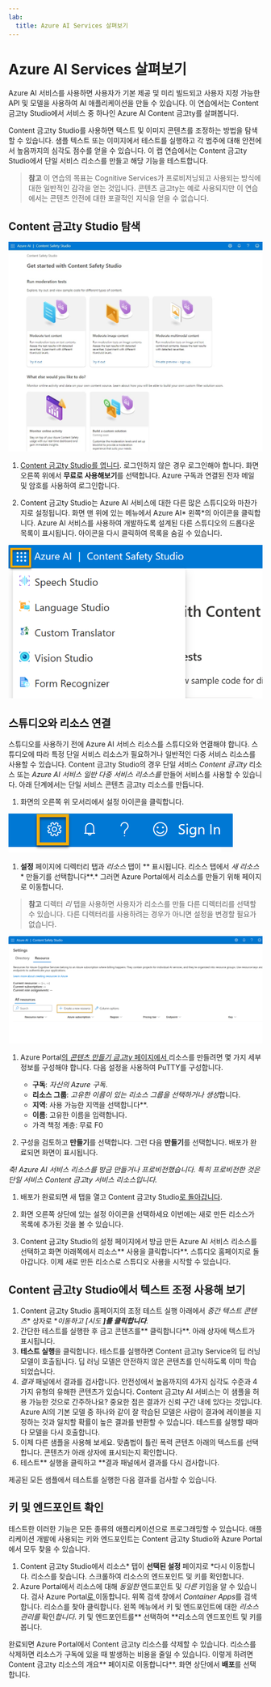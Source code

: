 ```yaml
---
lab:
  title: Azure AI Services 살펴보기
---
```


# Azure AI Services 살펴보기

Azure AI 서비스를 사용하면 사용자가 기본 제공 및 미리 빌드되고 사용자 지정 가능한 API 및 모델을 사용하여 AI 애플리케이션을 만들 수 있습니다. 이 연습에서는 Content 금고ty Studio에서 서비스 중 하나인 Azure AI Content 금고ty를 살펴봅니다.

Content 금고ty Studio를 사용하면 텍스트 및 이미지 콘텐츠를 조정하는 방법을 탐색할 수 있습니다. 샘플 텍스트 또는 이미지에서 테스트를 실행하고 각 범주에 대해 안전에서 높음까지의 심각도 점수를 얻을 수 있습니다. 이 랩 연습에서는 Content 금고ty Studio에서 단일 서비스 리소스를 만들고 해당 기능을 테스트합니다. 

> **참고** 이 연습의 목표는 Cognitive Services가 프로비저닝되고 사용되는 방식에 대한 일반적인 감각을 얻는 것입니다. 콘텐츠 금고ty는 예로 사용되지만 이 연습에서는 콘텐츠 안전에 대한 포괄적인 지식을 얻을 수 없습니다.

## Content 금고ty Studio 탐색 

![콘텐츠 안전 스튜디오 방문 페이지의 스크린샷.](./media/content-safety/content-safety-getting-started.png)

1. [Content 금고ty Studio를 엽니다](https://contentsafety.cognitive.azure.com?azure-portal=true). 로그인하지 않은 경우 로그인해야 합니다. 화면 오른쪽 위에서 **무료로 사용해보기**를 선택합니다. Azure 구독과 연결된 전자 메일 및 암호를 사용하여 로그인합니다. 

1. Content 금고ty Studio는 Azure AI 서비스에 대한 다른 많은 스튜디오와 마찬가지로 설정됩니다. 화면 맨 위에 있는 메뉴에서 Azure AI* 왼쪽*의 아이콘을 클릭합니다. Azure AI 서비스를 사용하여 개발하도록 설계된 다른 스튜디오의 드롭다운 목록이 표시됩니다. 아이콘을 다시 클릭하여 목록을 숨길 수 있습니다.

![다른 스튜디오로 전환하기 위해 토글 선택 영역이 열려 있는 Content 금고ty Studio 메뉴의 스크린샷](./media/content-safety/studio-toggle-icon.png)  

## 스튜디오와 리소스 연결 

스튜디오를 사용하기 전에 Azure AI 서비스 리소스를 스튜디오와 연결해야 합니다. 스튜디오에 따라 특정 단일 서비스 리소스가 필요하거나 일반적인 다중 서비스 리소스를 사용할 수 있습니다. Content 금고ty Studio의 경우 단일 서비스 *Content 금고ty* 리소스 또는 *Azure AI 서비스 일반 다중 서비스 리소스를* 만들어 서비스를 사용할 수 있습니다. 아래 단계에서는 단일 서비스 콘텐츠 금고ty 리소스를 만듭니다. 

1. 화면의 오른쪽 위 모서리에서 설정 아이콘을 클릭합니다. 

![화면 오른쪽 위에 있는 벨, 물음표, 웃는 얼굴 아이콘 옆에 있는 설정 아이콘의 스크린샷.](./media/content-safety/settings-toggle.png)

1. **설정** 페이지에 디렉터리 탭과 *리소스* 탭이 ** 표시됩니다. 리소스 탭에서 *새 리소스** 만들기를 선택합니다**.* 그러면 Azure Portal에서 리소스를 만들기 위해 페이지로 이동합니다.

> **참고** 디렉터 *리* 탭을 사용하면 사용자가 리소스를 만들 다른 디렉터리를 선택할 수 있습니다. 다른 디렉터리를 사용하려는 경우가 아니면 설정을 변경할 필요가 없습니다. 

![Content 금고ty Studio의 설정 페이지에서 새 리소스 만들기를 선택할 위치의 스크린샷](./media/content-safety/create-new-resource-from-studio.png)

1. Azure Portal[의 *콘텐츠 만들기 금고ty* 페이지에서 ](https://portal.azure.com?auzre-portal=true)리소스를 만들려면 몇 가지 세부 정보를 구성해야 합니다. 다음 설정을 사용하여 PuTTY를 구성합니다.
    - **구독**: *자신의 Azure 구독*.
    - **리소스 그룹**: *고유한 이름이 있는 리소스 그룹을 선택하거나 생성*합니다.
    - **지역**: 사용 가능한 지역을 선택합니다**.
    - **이름**: 고유한 이름을 입력합니다.
    - 가격 책정 계층: 무료 F0

1. 구성을 검토하고 **만들기**를 선택합니다. 그런 다음 **만들기**를 선택합니다. 배포가 완료되면 화면이 표시됩니다. 

*축! Azure AI 서비스 리소스를 방금 만들거나 프로비전했습니다. 특히 프로비전한 것은 단일 서비스 Content 금고ty 서비스 리소스입니다.*

1. 배포가 완료되면 새 탭을 열고 Content 금고ty Studio[로 돌아갑니다](https://contentsafety.cognitive.azure.com?azure-portal=true). 

1. 화면 오른쪽 상단에 있는 설정 아이콘을 선택하세요 이번에는 새로 만든 리소스가 목록에 추가된 것을 볼 수 있습니다.  

1. Content 금고ty Studio의 설정 페이지에서 방금 만든 Azure AI 서비스 리소스를 선택하고 화면 아래쪽에서 리소스** 사용을 클릭합니다**. 스튜디오 홈페이지로 돌아갑니다. 이제 새로 만든 리소스로 스튜디오 사용을 시작할 수 있습니다.

## Content 금고ty Studio에서 텍스트 조정 사용해 보기

1. Content 금고ty Studio 홈페이지의 조정 테스트 실행 아래에서 *중간 텍스트 콘텐츠** 상자로 **이동하고 [시도 **]를 클릭합니다**.*
1. 간단한 테스트를 실행한 후 금고 콘텐츠를** 클릭합니다**. 아래 상자에 텍스트가 표시됩니다. 
1. **테스트 실행**을 클릭합니다. 테스트를 실행하면 Content 금고ty Service의 딥 러닝 모델이 호출됩니다. 딥 러닝 모델은 안전하지 않은 콘텐츠를 인식하도록 이미 학습되었습니다.
1. *결과* 패널에서 결과를 검사합니다. 안전성에서 높음까지의 4가지 심각도 수준과 4가지 유형의 유해한 콘텐츠가 있습니다. Content 금고ty AI 서비스는 이 샘플을 허용 가능한 것으로 간주하나요? 중요한 점은 결과가 신뢰 구간 내에 있다는 것입니다. Azure AI의 기본 모델 중 하나와 같이 잘 학습된 모델은 사람이 결과에 레이블을 지정하는 것과 일치할 확률이 높은 결과를 반환할 수 있습니다. 테스트를 실행할 때마다 모델을 다시 호출합니다. 
1. 이제 다른 샘플을 사용해 보세요. 맞춤법이 틀린 폭력 콘텐츠 아래의 텍스트를 선택합니다. 콘텐츠가 아래 상자에 표시되는지 확인합니다.
1. 테스트** 실행을 클릭하고 **결과 패널에서 결과를 다시 검사합니다. 

제공된 모든 샘플에서 테스트를 실행한 다음 결과를 검사할 수 있습니다.

## 키 및 엔드포인트 확인

테스트한 이러한 기능은 모든 종류의 애플리케이션으로 프로그래밍할 수 있습니다. 애플리케이션 개발에 사용되는 키와 엔드포인트는 Content 금고ty Studio와 Azure Portal에서 모두 찾을 수 있습니다. 

1. Content 금고ty Studio에서 리소스* 탭이 **선택된 설정** 페이지로 *다시 이동합니다.  리소스를 찾습니다. 스크롤하여 리소스의 엔드포인트 및 키를 확인합니다. 
1. Azure Portal에서 리소스에 대해 *동일한* 엔드포인트 및 *다른* 키임을 알 수 있습니다. 검사 Azure Portal[로 ](https://portal.azure.com?auzre-portal=true)이동합니다. 위쪽 검색 창에서 *Container Apps*를 검색합니다. 리소스를 찾아 클릭합니다. 왼쪽 메뉴에서 키 및 엔드포인트에 대한 *리소스 관리를* 확인*합니다*. 키 및 엔드포인트를** 선택하여 **리소스의 엔드포인트 및 키를 봅니다. 

완료되면 Azure Portal에서 Content 금고ty 리소스를 삭제할 수 있습니다. 리소스를 삭제하면 리소스가 구독에 있을 때 발생하는 비용을 줄일 수 있습니다. 이렇게 하려면 Content 금고ty 리소스의 개요** 페이지로 이동합니다**. 화면 상단에서 **배포**를 선택합니다.

